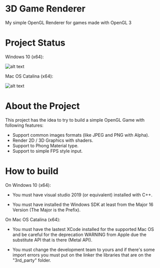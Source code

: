 # 3D Game Renderer
My simple OpenGL Renderer for games made with OpenGL 3

# Project Status

Windows 10 (x64):

![alt text](https://ci.appveyor.com/api/projects/status/32r7s2skrgm9ubva?svg=true)

Mac OS Catalina (x64):

![alt text](https://ci.appveyor.com/api/projects/status/32r7s2skrgm9ubva?svg=true)

# About the Project

This project has the idea to try to build a simple OpenGL Game with following features:

* Support common images formats (like JPEG and PNG with Alpha).
* Render 2D / 3D Graphics with shaders.
* Support to Phong Material type.
* Support to simple FPS style input.

# How to build

On Windows 10 (x64):

* You must have visual studio 2019 (or equivalent) installed with C++.

* You must have installed the Windows SDK at least from the Major 16 Version (The Major is the Prefix).

On Mac OS Catalina (x64):

* You must have the lastest XCode installed for the supported Mac OS and be careful for the deprecation WARNING from Apple due the substitute API that is there (Metal API).

* You must change the development team to yours and if there's some import errors you must put on the linker the libraries that are on the "3rd_party" folder.
